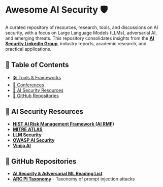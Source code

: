 # Awesome AI Security 🛡️  

A curated repository of resources, research, tools, and discussions on AI security, with a focus on Large Language Models (LLMs), adversarial AI, and emerging threats. This repository consolidates insights from the **[AI Security LinkedIn Group](https://www.linkedin.com/groups/14545517/)**, industry reports, academic research, and practical applications.  

## 📌 Table of Contents  

- [🛠 Tools & Frameworks](#-tools--frameworks)  
- [📅 Conferences](#-conferences)  
- [📖 AI Security Resources](#-ai-security-resources)  
- [🔗 GitHub Repositories](#-github-repositories)  

## 📖 AI Security Resources  

- **[NIST AI Risk Management Framework (AI RMF)](https://www.nist.gov/ai-risk)**  
- **[MITRE ATLAS](http://atlas.mitre.org)**  
- **[LLM Security](http://llmsecurity.net)**  
- **[OWASP AI Security]([http://owaspai.org](https://owaspai.org/docs/ai_security_overview/))**  
- **[Vinija AI](http://vinija.ai/models/LLM/)**  

## 🔗 GitHub Repositories  

- **[AI Security & Adversarial ML Reading List](https://github.com/AI-secure/awesome-adversarial-machine-learning)**  
- **[ARC PI Taxonomy](https://github.com/Arcanum-Sec/arc_pi_taxonomy)** - Taxonomy of prompt injection attacks
